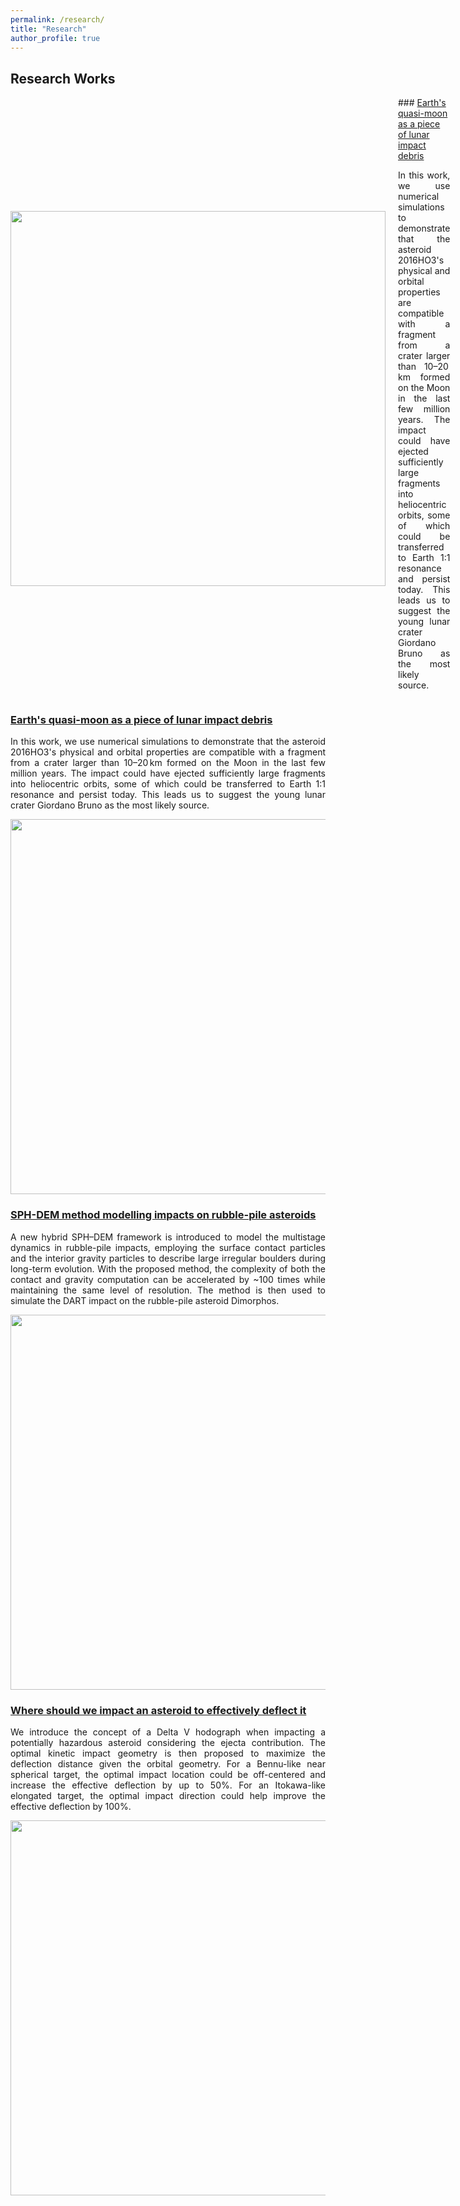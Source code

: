 ```yaml
---
permalink: /research/
title: "Research"
author_profile: true
---
```


## Research Works

<div style="display: flex; align-items: center;">
  <div style="flex: 1;">
    <img src="https://jiaoyf-thu.github.io/images/fig3.png"  width="600">
  </div>
  <div style="flex: 1; padding-left: 20px;">
    ### <a href="https://www.nature.com/articles/s41550-024-02258-z" target="_blank">Earth's quasi-moon as a piece of lunar impact debris</a>
    <p align="justify">
      In this work, we use numerical simulations to demonstrate that the asteroid 2016HO3's physical and orbital properties are compatible with a fragment from a crater larger than 10–20 km formed on the Moon in the last few million years. The impact could have ejected sufficiently large fragments into heliocentric orbits, some of which could be transferred to Earth 1:1 resonance and persist today. This leads us to suggest the young lunar crater Giordano Bruno as the most likely source.
    </p>
  </div>
</div>

### <a href="https://www.nature.com/articles/s41550-024-02258-z" target="_blank">Earth's quasi-moon as a piece of lunar impact debris</a>

<p align="justify">
In this work, we use numerical simulations to demonstrate that the asteroid 2016HO3's physical and orbital properties are compatible with a fragment from a crater larger than 10–20 km formed on the Moon in the last few million years. The impact could have ejected sufficiently large fragments into heliocentric orbits, some of which could be transferred to Earth 1:1 resonance and persist today. This leads us to suggest the young lunar crater Giordano Bruno as the most likely source.
</p>

<img src="https://jiaoyf-thu.github.io/images/fig3.png"  width="600">

### <a href="https://doi.org/10.1093/mnras/stad3888" target="_blank">SPH-DEM method modelling impacts on rubble-pile asteroids</a>

<p align="justify">
A new hybrid SPH–DEM framework is introduced to model the multistage dynamics in rubble-pile impacts, employing the surface contact particles and the interior gravity particles to describe large irregular boulders during long-term evolution. With the proposed method, the complexity of both the contact and gravity computation can be accelerated by ~100 times while maintaining the same level of resolution. The method is then used to simulate the DART impact on the rubble-pile asteroid Dimorphos.
</p>

<img src="https://jiaoyf-thu.github.io/images/fig2.png"  width="600">

### <a href="https://arc.aiaa.org/doi/10.2514/1.G006876" target="_blank">Where should we impact an asteroid to effectively deflect it</a>

<p align="justify">
We introduce the concept of a Delta V hodograph when impacting a potentially hazardous asteroid considering the ejecta contribution. The optimal kinetic impact geometry is then proposed to maximize the deflection distance given the orbital geometry. For a Bennu-like near spherical target, the optimal impact location could be off-centered and increase the effective deflection by up to 50%. For an Itokawa-like elongated target, the optimal impact direction could help improve the effective deflection by 100%.
</p>

<img src="https://jiaoyf-thu.github.io/images/fig1.png"  width="600">
